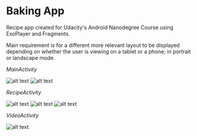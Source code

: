 # Baking App 
Recipe app created for Udacity's Android Nanodegree Course using ExoPlayer and Fragments. 

Main requirement is for a different more relevant layout to be displayed depending on whether the user is viewing on a tablet or a phone; in portrait or landscape mode.

*MainActivity*

   ![alt text](screenshots/phone_01_main.png "MainActivity Phone")
   ![alt text](screenshots/tablet_01_main.png "MainActivity Tablet")

    
*RecipeActivity*

   ![alt text](screenshots/phone_02_recipe.png "RecipeActivity Phone")
   ![alt text](screenshots/tablet_02_recipe.png "RecipeActivity Tablet with video")
   ![alt text](screenshots/tablet_03_recipe.png "RecipeActivity Tablet without video")
   
*VideoActivity*

   ![alt text](screenshots/phone_03_video.png "Separate VideoActivity for Phones")
